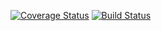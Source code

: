 [![Coverage Status](https://coveralls.io/repos/github/ae324/calculator/badge.svg?branch=master)](https://coveralls.io/github/ae324/calculator?branch=master)
[![Build Status](https://travis-ci.org/ae324/calculator.svg?branch=master)](https://travis-ci.org/ae324/calculator)
